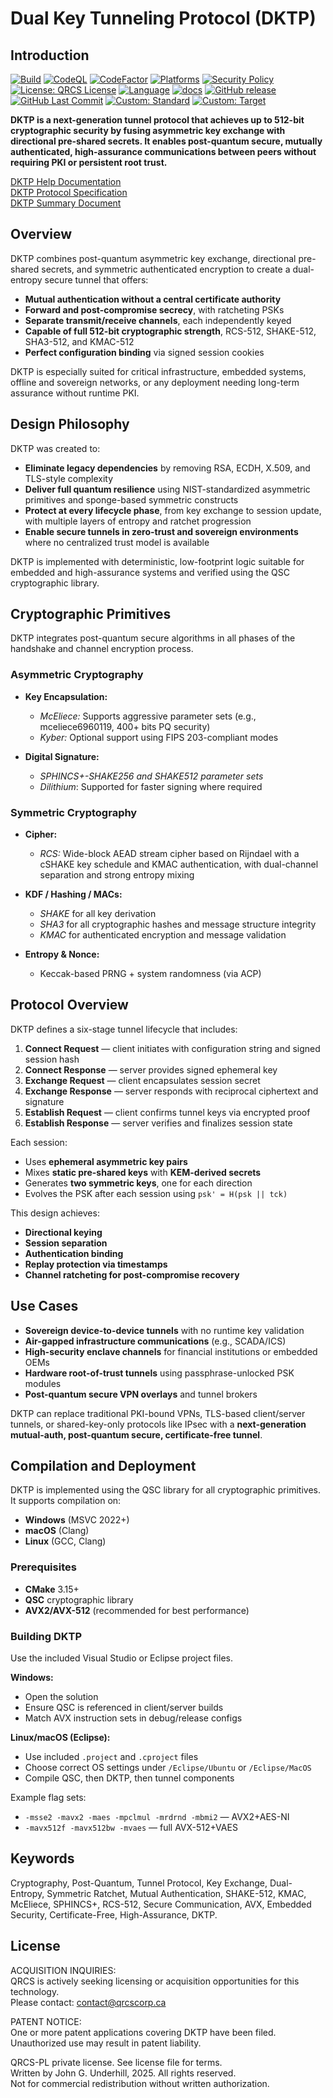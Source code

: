 # Dual Key Tunneling Protocol (DKTP)

## Introduction

[![Build](https://github.com/QRCS-CORP/DKTP/actions/workflows/build.yml/badge.svg?branch=main)](https://github.com/QRCS-CORP/DKTP/actions/workflows/build.yml)
[![CodeQL](https://github.com/QRCS-CORP/DKTP/actions/workflows/codeql-analysis.yml/badge.svg)](https://github.com/QRCS-CORP/DKTP/actions/workflows/codeql-analysis.yml)
[![CodeFactor](https://www.codefactor.io/repository/github/qrcs-corp/dktp/badge)](https://www.codefactor.io/repository/github/qrcs-corp/dktp)
[![Platforms](https://img.shields.io/badge/platforms-Linux%20|%20macOS%20|%20Windows-blue)](#)
[![Security Policy](https://img.shields.io/badge/security-policy-blue)](https://github.com/QRCS-CORP/DKTP/security/policy)
[![License: QRCS License](https://img.shields.io/badge/License-QRCS%20License-blue.svg)](https://github.com/QRCS-CORP/DKTP/blob/main/License.txt)
[![Language](https://img.shields.io/static/v1?label=Language&message=C%2023&color=blue)](https://www.open-std.org/jtc1/sc22/wg14/www/docs/n3220.pdf)
[![docs](https://img.shields.io/badge/docs-online-brightgreen)](https://qrcs-corp.github.io/DKTP/)
[![GitHub release](https://img.shields.io/github/v/release/QRCS-CORP/DKTP)](https://github.com/QRCS-CORP/DKTP/releases/tag/2025-08-25)
[![GitHub Last Commit](https://img.shields.io/github/last-commit/QRCS-CORP/DKTP.svg)](https://github.com/QRCS-CORP/DKTP/commits/main)
[![Custom: Standard](https://img.shields.io/static/v1?label=Security%20Standard&message=MISRA&color=blue)](https://misra.org.uk/)
[![Custom: Target](https://img.shields.io/static/v1?label=Target%20Industry&message=Communications&color=brightgreen)](#)

**DKTP is a next-generation tunnel protocol that achieves up to 512-bit cryptographic security by fusing asymmetric key exchange with directional pre-shared secrets. It enables post-quantum secure, mutually authenticated, high-assurance communications between peers without requiring PKI or persistent root trust.**

[DKTP Help Documentation](https://qrcs-corp.github.io/DKTP/)  
[DKTP Protocol Specification](https://qrcs-corp.github.io/DKTP/pdf/dktp_specification.pdf)  
[DKTP Summary Document](https://qrcs-corp.github.io/DKTP/pdf/dktp_summary.pdf)

## Overview

DKTP combines post-quantum asymmetric key exchange, directional pre-shared secrets, and symmetric authenticated encryption to create a dual-entropy secure tunnel that offers:

- **Mutual authentication without a central certificate authority**
- **Forward and post-compromise secrecy**, with ratcheting PSKs
- **Separate transmit/receive channels**, each independently keyed
- **Capable of full 512-bit cryptographic strength**, RCS-512, SHAKE-512, SHA3-512, and KMAC-512
- **Perfect configuration binding** via signed session cookies

DKTP is especially suited for critical infrastructure, embedded systems, offline and sovereign networks, or any deployment needing long-term assurance without runtime PKI.

## Design Philosophy

DKTP was created to:

- **Eliminate legacy dependencies** by removing RSA, ECDH, X.509, and TLS-style complexity
- **Deliver full quantum resilience** using NIST-standardized asymmetric primitives and sponge-based symmetric constructs
- **Protect at every lifecycle phase**, from key exchange to session update, with multiple layers of entropy and ratchet progression
- **Enable secure tunnels in zero-trust and sovereign environments** where no centralized trust model is available

DKTP is implemented with deterministic, low-footprint logic suitable for embedded and high-assurance systems and verified using the QSC cryptographic library.

## Cryptographic Primitives

DKTP integrates post-quantum secure algorithms in all phases of the handshake and channel encryption process.

### Asymmetric Cryptography
- **Key Encapsulation:**
  - *McEliece:* Supports aggressive parameter sets (e.g., mceliece6960119, 400+ bits PQ security)
  - *Kyber:* Optional support using FIPS 203-compliant modes

- **Digital Signature:**
  - *SPHINCS+-SHAKE256 and SHAKE512 parameter sets*
  - *Dilithium*: Supported for faster signing where required

### Symmetric Cryptography
- **Cipher:**  
  - *RCS:* Wide-block AEAD stream cipher based on Rijndael with a cSHAKE key schedule and KMAC authentication, with dual-channel separation and strong entropy mixing

- **KDF / Hashing / MACs:**
  - *SHAKE* for all key derivation
  - *SHA3* for all cryptographic hashes and message structure integrity
  - *KMAC* for authenticated encryption and message validation

- **Entropy & Nonce:**  
  - Keccak-based PRNG + system randomness (via ACP)

## Protocol Overview

DKTP defines a six-stage tunnel lifecycle that includes:

1. **Connect Request** — client initiates with configuration string and signed session hash
2. **Connect Response** — server provides signed ephemeral key
3. **Exchange Request** — client encapsulates session secret
4. **Exchange Response** — server responds with reciprocal ciphertext and signature
5. **Establish Request** — client confirms tunnel keys via encrypted proof
6. **Establish Response** — server verifies and finalizes session state

Each session:
- Uses **ephemeral asymmetric key pairs**
- Mixes **static pre-shared keys** with **KEM-derived secrets**
- Generates **two symmetric keys**, one for each direction
- Evolves the PSK after each session using `psk' = H(psk || tck)`

This design achieves:
- **Directional keying**
- **Session separation**
- **Authentication binding**
- **Replay protection via timestamps**
- **Channel ratcheting for post-compromise recovery**

## Use Cases

- **Sovereign device-to-device tunnels** with no runtime key validation
- **Air-gapped infrastructure communications** (e.g., SCADA/ICS)
- **High-security enclave channels** for financial institutions or embedded OEMs
- **Hardware root-of-trust tunnels** using passphrase-unlocked PSK modules
- **Post-quantum secure VPN overlays** and tunnel brokers

DKTP can replace traditional PKI-bound VPNs, TLS-based client/server tunnels, or shared-key-only protocols like IPsec with a **next-generation mutual-auth, post-quantum secure, certificate-free tunnel**.

## Compilation and Deployment

DKTP is implemented using the QSC library for all cryptographic primitives. It supports compilation on:

- **Windows** (MSVC 2022+)
- **macOS** (Clang)
- **Linux** (GCC, Clang)

### Prerequisites

- **CMake** 3.15+
- **QSC** cryptographic library
- **AVX2/AVX-512** (recommended for best performance)

### Building DKTP

Use the included Visual Studio or Eclipse project files.

**Windows:**
- Open the solution
- Ensure QSC is referenced in client/server builds
- Match AVX instruction sets in debug/release configs

**Linux/macOS (Eclipse):**
- Use included `.project` and `.cproject` files
- Choose correct OS settings under `/Eclipse/Ubuntu` or `/Eclipse/MacOS`
- Compile QSC, then DKTP, then tunnel components

Example flag sets:

- `-msse2 -mavx2 -maes -mpclmul -mrdrnd -mbmi2` — AVX2+AES-NI
- `-mavx512f -mavx512bw -mvaes` — full AVX-512+VAES

## Keywords

Cryptography, Post-Quantum, Tunnel Protocol, Key Exchange, Dual-Entropy, Symmetric Ratchet, Mutual Authentication, SHAKE-512, KMAC, McEliece, SPHINCS+, RCS-512, Secure Communication, AVX, Embedded Security, Certificate-Free, High-Assurance, DKTP.

## License

ACQUISITION INQUIRIES:  
QRCS is actively seeking licensing or acquisition opportunities for this technology.  
Please contact: contact@qrcscorp.ca  

PATENT NOTICE:  
One or more patent applications covering DKTP have been filed.  
Unauthorized use may result in patent liability.

QRCS-PL private license. See license file for terms.  
Written by John G. Underhill, 2025. All rights reserved.  
Not for commercial redistribution without written authorization.
